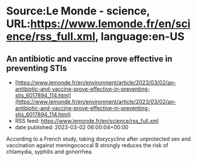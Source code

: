 # Source:Le Monde - science, URL:https://www.lemonde.fr/en/science/rss_full.xml, language:en-US

## An antibiotic and vaccine prove effective in preventing STIs
 - [https://www.lemonde.fr/en/environment/article/2023/03/02/an-antibiotic-and-vaccine-prove-effective-in-preventing-stis_6017894_114.html](https://www.lemonde.fr/en/environment/article/2023/03/02/an-antibiotic-and-vaccine-prove-effective-in-preventing-stis_6017894_114.html)
 - RSS feed: https://www.lemonde.fr/en/science/rss_full.xml
 - date published: 2023-03-02 06:00:04+00:00

According to a French study, taking doxycycline after unprotected sex and vaccination against meningococcal B strongly reduces the risk of chlamydia, syphilis and gonorrhea.

